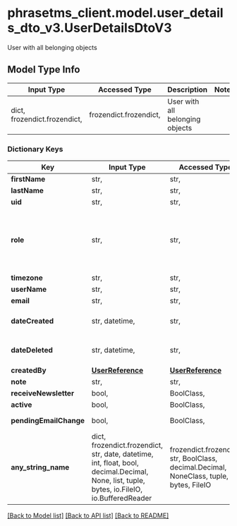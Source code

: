 # phrasetms_client.model.user_details_dto_v3.UserDetailsDtoV3

User with all belonging objects

## Model Type Info

| Input Type                   | Accessed Type          | Description                     | Notes |
| ---------------------------- | ---------------------- | ------------------------------- | ----- |
| dict, frozendict.frozendict, | frozendict.frozendict, | User with all belonging objects |

### Dictionary Keys

| Key                    | Input Type                                                                                                                                  | Accessed Type                                                                           | Description                                                                                                                    | Notes                                                                                                          |
| ---------------------- | ------------------------------------------------------------------------------------------------------------------------------------------- | --------------------------------------------------------------------------------------- | ------------------------------------------------------------------------------------------------------------------------------ | -------------------------------------------------------------------------------------------------------------- |
| **firstName**          | str,                                                                                                                                        | str,                                                                                    |                                                                                                                                |
| **lastName**           | str,                                                                                                                                        | str,                                                                                    |                                                                                                                                |
| **uid**                | str,                                                                                                                                        | str,                                                                                    |                                                                                                                                |
| **role**               | str,                                                                                                                                        | str,                                                                                    | Enum: \&quot;ADMIN\&quot;, \&quot;PROJECT_MANAGER\&quot;, \&quot;LINGUIST\&quot;, \&quot;GUEST\&quot;, \&quot;SUBMITTER\&quot; | must be one of ["SYS_ADMIN", "SYS_ADMIN_READ", "ADMIN", "PROJECT_MANAGER", "LINGUIST", "GUEST", "SUBMITTER", ] |
| **timezone**           | str,                                                                                                                                        | str,                                                                                    |                                                                                                                                |
| **userName**           | str,                                                                                                                                        | str,                                                                                    |                                                                                                                                |
| **email**              | str,                                                                                                                                        | str,                                                                                    |                                                                                                                                |
| **dateCreated**        | str, datetime,                                                                                                                              | str,                                                                                    |                                                                                                                                | [optional] value must conform to RFC-3339 date-time                                                            |
| **dateDeleted**        | str, datetime,                                                                                                                              | str,                                                                                    |                                                                                                                                | [optional] value must conform to RFC-3339 date-time                                                            |
| **createdBy**          | [**UserReference**](UserReference.md)                                                                                                       | [**UserReference**](UserReference.md)                                                   |                                                                                                                                | [optional]                                                                                                     |
| **note**               | str,                                                                                                                                        | str,                                                                                    |                                                                                                                                | [optional]                                                                                                     |
| **receiveNewsletter**  | bool,                                                                                                                                       | BoolClass,                                                                              |                                                                                                                                | [optional]                                                                                                     |
| **active**             | bool,                                                                                                                                       | BoolClass,                                                                              |                                                                                                                                | [optional]                                                                                                     |
| **pendingEmailChange** | bool,                                                                                                                                       | BoolClass,                                                                              | If user has email change pending (new email not verified)                                                                      | [optional]                                                                                                     |
| **any_string_name**    | dict, frozendict.frozendict, str, date, datetime, int, float, bool, decimal.Decimal, None, list, tuple, bytes, io.FileIO, io.BufferedReader | frozendict.frozendict, str, BoolClass, decimal.Decimal, NoneClass, tuple, bytes, FileIO | any string name can be used but the value must be the correct type                                                             | [optional]                                                                                                     |

[[Back to Model list]](../../README.md#documentation-for-models) [[Back to API list]](../../README.md#documentation-for-api-endpoints) [[Back to README]](../../README.md)
